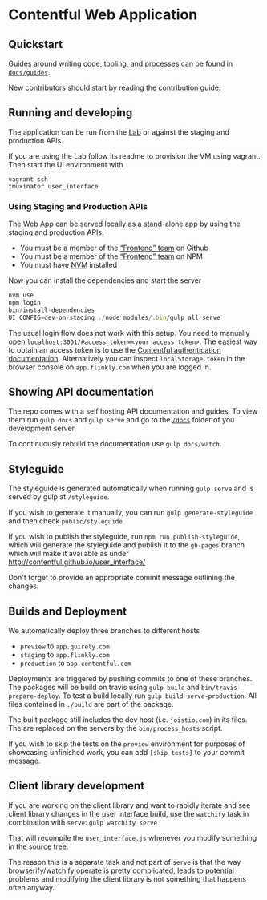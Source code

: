 # Contentful Web Application

## Quickstart

Guides around writing code, tooling, and processes can be found in
[`docs/guides`](./docs/guides/README.md).

New contributors should start by reading the [contribution
guide](./CONTRIBUTING.md).


## Running and developing

The application can be run from the [Lab][] or against the staging and
production APIs.

If you are using the Lab follow its readme to provision the VM using vagrant.
Then start the UI environment with
~~~
vagrant ssh
tmuxinator user_interface
~~~

[Lab]: https://github.com/contentful/lab/

### Using Staging and Production APIs

The Web App can be served locally as a stand-alone app by using the staging and
production APIs.

* You must be a member of the [“Frontend” team][gh-fe-team] on Github
* You must be a member of the [“Frontend” team][npm-fe-team] on NPM
* You must have [NVM][] installed

Now you can install the dependencies and start the server

~~~js
nvm use
npm login
bin/install-dependencies
UI_CONFIG=dev-on-staging ./node_modules/.bin/gulp all serve
~~~

The usual login flow does not work with this setup. You need to manually open
`localhost:3001/#access_token=<your access token>`.
The easiest way to obtain an access token is to use the [Contentful
authentication documentation][cf-auth-doc]. Alternatively you can inspect
`localStorage.token` in the browser console on `app.flinkly.com` when you are
logged in.


[NVM]: https://github.com/creationix/nvm
[npm-fe-team]: https://www.npmjs.com/org/contentful/team/frontend
[gh-fe-team]: https://github.com/orgs/contentful/teams/frontend
[cf-auth-doc]: http://www.flinkly.com/developers/docs/references/authentication/#the-content-management-api


## Showing API documentation

The repo comes with a self hosting API documentation and guides. To
view them run `gulp docs` and `gulp serve` and go to the
[`/docs`](http://app.joistio.com:8888/docs) folder of you development
server.

To continuously rebuild the documentation use `gulp docs/watch`.

## Styleguide

The styleguide is generated automatically when running `gulp serve` and
is served by gulp at `/styleguide`.

If you wish to generate it manually, you can run `gulp
generate-styleguide` and then check `public/styleguide`

If you wish to publish the styleguide, run `npm run publish-styleguide`, which
will generate the styleguide and publish it to the `gh-pages` branch which will
make it available as under <http://contentful.github.io/user_interface/>

Don't forget to provide an appropriate commit message outlining the changes.


## Builds and Deployment

We automatically deploy three branches to different hosts

* `preview` to `app.quirely.com`
* `staging` to `app.flinkly.com`
* `production` to `app.contentful.com`

Deployments are triggered by pushing commits to one of these branches.
The packages will be build on travis using `gulp build` and
`bin/travis-prepare-deploy`. To test a build locally run `gulp build
serve-production`. All files contained in `./build` are part of the package.

The built package still includes the dev host (i.e. `joistio.com`) in
its files. The are replaced on the servers by the `bin/process_hosts`
script.

If you wish to skip the tests on the `preview` environment for purposes
of showcasing unfinished work, you can add `[skip tests]` to your commit
message.


## Client library development

If you are working on the client library and want to rapidly iterate and
see client library changes in the user interface build, use the `watchify`
task in combination with `serve`: `gulp watchify serve`

That will recompile the `user_interface.js` whenever you modify
something in the source tree.

The reason this is a separate task and not part of `serve` is that the
way browserify/watchify operate is pretty complicated, leads to
potential problems and modifying the client library is not something
that happens often anyway.
